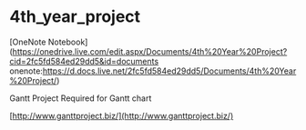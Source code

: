 # 4th_year_project

[OneNote Notebook](https://onedrive.live.com/edit.aspx/Documents/4th%20Year%20Project?cid=2fc5fd584ed29dd5&id=documents
onenote:https://d.docs.live.net/2fc5fd584ed29dd5/Documents/4th%20Year%20Project/)

Gantt Project Required for Gantt chart

[http://www.ganttproject.biz/](http://www.ganttproject.biz/)

